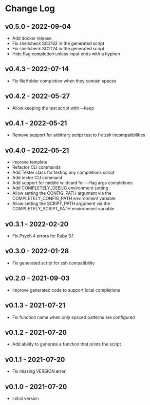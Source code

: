 Change Log
========================================

v0.5.0 - 2022-09-04
----------------------------------------

- Add docker release
- Fix shellcheck SC2162 in the generated script
- Fix shellcheck SC2124 in the generated script
- Hide flag completion unless input ends with a hyphen


v0.4.3 - 2022-07-14
----------------------------------------

- Fix file/folder completion when they contain spaces


v0.4.2 - 2022-05-27
----------------------------------------

- Allow keeping the test script with --keep


v0.4.1 - 2022-05-21
----------------------------------------

- Remove support for arbitrary script test to fix zsh incompatibilities


v0.4.0 - 2022-05-21
----------------------------------------

- Improve template
- Refactor CLI commands
- Add Tester class for testing any completions script
- Add tester CLI command
- Add support for middle wildcard for --flag args completions
- Add COMPLETELY_DEBUG environment setting
- Allow setting the CONFIG_PATH argument via the COMPLETELY_CONFIG_PATH environment variable
- Allow setting the SCRIPT_PATH argument via the COMPLETELY_SCRIPT_PATH environment variable


v0.3.1 - 2022-02-20
----------------------------------------

- Fix Psych 4 errors for Ruby 3.1


v0.3.0 - 2022-01-28
----------------------------------------

- Fix generated script for zsh compatibility


v0.2.0 - 2021-09-03
----------------------------------------

- Improve generated code to support local completions


v0.1.3 - 2021-07-21
----------------------------------------

- Fix function name when only spaced patterns are configured


v0.1.2 - 2021-07-20
----------------------------------------

- Add ability to generate a function that prints the script


v0.1.1 - 2021-07-20
----------------------------------------

- Fix missing VERSION error


v0.1.0 - 2021-07-20
----------------------------------------

- Initial version


